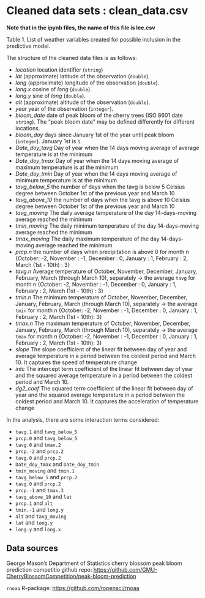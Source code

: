 # Cleaned data sets : clean_data.csv

**Note that in the ipynb files, the name of this file is lee.csv**

Table 1. List of weather variables created for possible inclusion in the predictive model.   


The structure of the cleaned data files is as follows:

* _location_ location identifier (`string`)
* _lat_ (approximate) latitude of the observation (`double`).
* _long_ (approximate) longitude of the observation (`double`).
* _long.x_ cosine of _long_ (`double`).
* _long.y_ sine of _long_ (`double`).
* _alt_ (approximate) altitude of the observation (`double`).
* _year_ year of the observation (`integer`).
* *bloom_date* date of peak bloom of the cherry trees (ISO 8601 date `string`). The "peak bloom date" may be defined differently for different locations.
* *bloom_doy* days since January 1st of the year until peak bloom (`integer`). January 1st is `1`.
* *Date_doy_tavg* Day of year when the 14 days moving average of average temperature is at the minimum 
* *Date_doy_tmax* Day of year when the 14 days moving average of maximum temperature is at the minimum 
* *Date_doy_tmin* Day of year when the 14 days moving average of minimum temperature is at the minimum 
* *tavg_below_5* the number of days when the tavg is below 5 Celsius degree between October 1st of the previous year and March 10
* *tavg_above_10* the number of days when the tavg is above 10 Celsius degree between October 1st of the previous year and March 10
* *tavg_moving* The daily average temperature of the day 14-days-moving average reached the minimum 
* *tmin_moving* The daily minimum temperature of the day 14-days-moving average reached the minimum 
* *tmax_moving* The daily maximum temperature of the day 14-days-moving average reached the minimum 
* *prcp.n* the number of days when precipitation is above 0 for month n {October: -2, November : -1, December : 0, January : 1, February : 2, March (1st - 10th) : 3}
* *tavg.n* Average temperature of October, November, December, January, February, March (through March 10), separately -> the average `tavg` for month n {October: -2, November : -1, December : 0, January : 1, February : 2, March (1st - 10th) : 3}
* *tmin.n* The minimum temperature of October, November, December, January, February, March (through March 10), separately 
 -> the average `tmin` for month n {October: -2, November : -1, December : 0, January : 1, February : 2, March (1st - 10th): 3}
* *tmax.n* The maximum temperature of October, November, December, January, February, March (through March 10), separately -> the average `tmax` for month n {October: -2, November : -1, December : 0, January : 1, February : 2, March (1st - 10th): 3}
* *slope* The slope coefficient of the linear fit between day of year and average temperature in a period between the coldest period and March 10. It captures the speed of temperature change 
* *intc* The intercept term coefficient of the linear fit between day of year and the squared average temperature in a period between the coldest period and March 10.  
* *dg2_coef* The squared term coefficient of the linear fit between day of year and the squared average temperature in a period between the coldest period and March 10. It captures the acceleration of temperature change 


In the analysis, there are some interaction terms considered:
* `tavg.1` and `tavg_below_5`
* `prcp.0` and `tavg_below_5`
* `tavg.0` and `tmax.2`
* `prcp.-2` and `prcp.2`
* `tavg.0` and `prcp.2`
* `Date_doy_tmax` and `Date_doy_tmin`
* `tmin_moving` and `tmin.1`
* `tavg_below_5` and `prcp.2`
* `tavg.0` and `prcp.2`
* `prcp.-1` and `tmax.3`
* `tavg_above_10` and `lat`
* `prcp.1` and `alt`
* `tmin.-1` and `long.y`
* `alt` and `tavg_moving`
* `lat` and `long.y`
* `long.y` and `long.x`

## Data sources

George Mason’s Department of Statistics cherry blossom peak bloom prediction competitio github repo: https://github.com/GMU-CherryBlossomCompetition/peak-bloom-prediction

`rnoaa` R-package: https://github.com/ropensci/rnoaa
